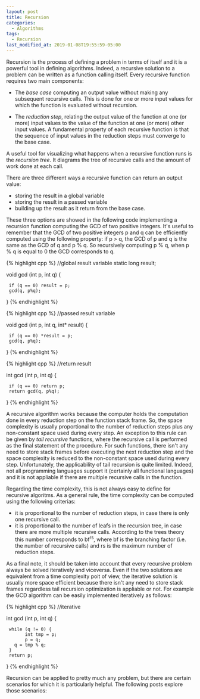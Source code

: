```yaml
---
layout: post
title: Recursion
categories:
  - Algorithms
tags:
  - Recursion
last_modified_at: 2019-01-08T19:55:59-05:00
---
```


Recursion is the process of defining a problem in terms of itself and it is a powerful tool in defining algorithms. Indeed, a recursive solution to a problem can be written as a function calling itself. Every recursive function requires two main components:
* The *base case* computing an output value without making any subsequent recursive calls. This is done for one or more input values for which the function is evaluated without recursion.

* The *reduction step*, relating the output value of the function at one (or more) input values to the value of the function at one (or more) other input values. A fundamental property of each recursive function is that the sequence of input values in the reduction steps must converge to the base case.

A useful tool for visualizing what happens when a recursive function runs is the *recursion tree*. It diagrams the tree of recursive calls and the amount of work done at each call.

There are three different ways a recursive function can return an output value:
* storing the result in a global variable
* storing the result in a passed variable
* building up the result as it return from the base case.

These three options are showed in the following code implementing a recursion function computing the GCD of two positive integers. It's useful to remember that the GCD of two positive integers p and q can be efficiently computed using the following property: if p > q, the GCD of p and q is the same as the GCD of q and p % q. So recursively computing p % q, when p % q is equal to 0 the GCD corresponds to q.

{% highlight cpp %}
//global result variable
static long result;

void gcd (int p, int q) {

     if (q == 0) result = p;
     gcd(q, p%q);
}
{% endhighlight %}

{% highlight cpp %}
//passed result variable

void gcd (int p, int q, int* result) {

     if (q == 0) *result = p;
     gcd(q, p%q);
}
{% endhighlight %}

{% highlight cpp %}
//return result

int gcd (int p, int q) {

     if (q == 0) return p;
     return gcd(q, p%q);
}
{% endhighlight %}

A recursive algorithm works because the computer holds the computation done in every reduction step on the function stack frame. So, the space complexity is usually proportional to the number of reduction steps plus any non-constant space used during every step. An exception to this rule can be given by *tail recursive* functions, where the recursive call is performed as the final statement of the procedure. For such functions, there isn't any need to store stack frames before executing the next reduction step and the space complexity is reduced to the non-constant space used during every step. Unfortunately, the applicability of tail recursion is quite limited. Indeed, not all programming languages support it (certainly all functional languages) and it is not appliable if there are multiple recursive calls in the function.

Regarding the time complexity, this is not always easy to define for recursive algoritms. As a general rule, the time complexity can be computed using the following criterias:
* it is proportional to the number of reduction steps, in case there is only one recursive call.
* it is proportional to the number of leafs in the recursion tree, in case there are more multiple recursive calls. According to the trees theory this number corresponds to bf<sup>rs</sup>, where bf is the branching factor (i.e. the number of recursive calls) and rs is the maximum number of reduction steps.

As a final note, it should be taken into account that every recursive problem always be solved iteratively and viceversa. Even if the two solutions are equivalent from a time complexity poit of view, the iterative solution is usually more space efficient because there isn't any need to store stack frames regardless tail recursion optimization is appliable or not. For example the GCD algorithm can be easily implemented iteratively as follows:

{% highlight cpp %}
//iterative

int gcd (int p, int q) {

     while (q != 0) {
     	   int tmp = p;
     	   p = q;
	   q = tmp % q;
     }
     return p;
}
{% endhighlight %}

Recursion can be applied to pretty much any problem, but there are certain scenarios for which it is particularly helpful. The following posts explore those scenarios:


